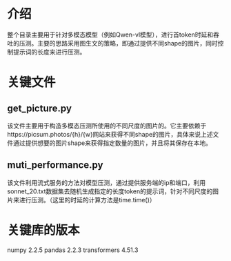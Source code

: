 # 介绍
整个目录主要用于针对多模态模型（例如Qwen-vl模型），进行首token时延和吞吐的压测。主要的思路采用图生文的策略，即通过提供不同shape的图片，同时控制提示词的长度来进行压测。
# 关键文件
## get_picture.py
该文件主要用于构造多模态压测所使用的不同尺度的图片的。它主要依赖于https://picsum.photos/{h}/{w}网站来获得不同shape的图片，具体来说上述文件通过提供想要的图片shape来获得指定数量的图片，并且将其保存在本地。
## muti_performance.py
该文件利用流式服务的方法对模型压测，通过提供服务端的ip和端口，利用sonnet_20.txt数据集去随机生成指定的长度token的提示词，针对不同尺度的图片来进行压测。（这里的时延的计算方法是time.time()）
# 关键库的版本
numpy                         2.2.5
pandas                        2.2.3
transformers                  4.51.3


